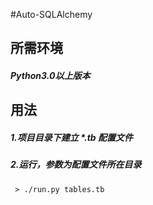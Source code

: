 #Auto-SQLAlchemy

## 所需环境
##### Python3.0以上版本

## 用法
##### 1.项目目录下建立 *.tb 配置文件
##### 2.运行，参数为配置文件所在目录
` > ./run.py tables.tb`
